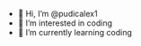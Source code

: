 - 👋 Hi, I’m @pudicalex1
- 👀 I’m interested in coding
- 🌱 I’m currently learning coding

<!---
pudicalex1/pudicalex1 is a ✨ special ✨ repository because its `README.md` (this file) appears on your GitHub profile.
You can click the Preview link to take a look at your changes.
--->
